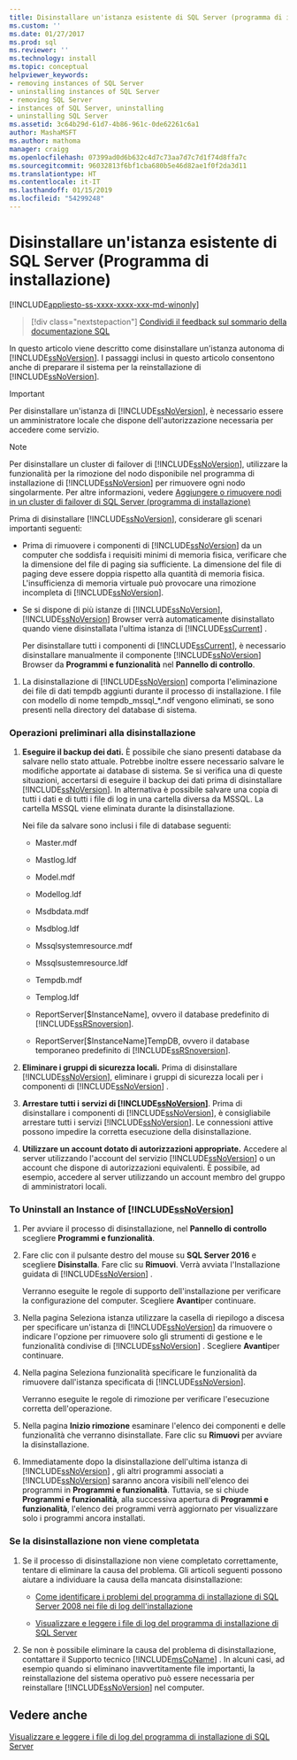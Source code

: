 ```yaml
---
title: Disinstallare un'istanza esistente di SQL Server (programma di installazione) | Microsoft Docs
ms.custom: ''
ms.date: 01/27/2017
ms.prod: sql
ms.reviewer: ''
ms.technology: install
ms.topic: conceptual
helpviewer_keywords:
- removing instances of SQL Server
- uninstalling instances of SQL Server
- removing SQL Server
- instances of SQL Server, uninstalling
- uninstalling SQL Server
ms.assetid: 3c64b29d-61d7-4b86-961c-0de62261c6a1
author: MashaMSFT
ms.author: mathoma
manager: craigg
ms.openlocfilehash: 07399ad0d6b632c4d7c73aa7d7c7d1f74d8ffa7c
ms.sourcegitcommit: 96032813f6bf1cba680b5e46d82ae1f0f2da3d11
ms.translationtype: HT
ms.contentlocale: it-IT
ms.lasthandoff: 01/15/2019
ms.locfileid: "54299248"
---
```

# <a name="uninstall-an-existing-instance-of-sql-server-setup"></a>Disinstallare un'istanza esistente di SQL Server (Programma di installazione)
[!INCLUDE[appliesto-ss-xxxx-xxxx-xxx-md-winonly](../../includes/appliesto-ss-xxxx-xxxx-xxx-md-winonly.md)]

  > [!div class="nextstepaction"]
  > [Condividi il feedback sul sommario della documentazione SQL](https://aka.ms/sqldocsurvey)

  In questo articolo viene descritto come disinstallare un'istanza autonoma di [!INCLUDE[ssNoVersion](../../includes/ssnoversion-md.md)]. I passaggi inclusi in questo articolo consentono anche di preparare il sistema per la reinstallazione di [!INCLUDE[ssNoVersion](../../includes/ssnoversion-md.md)].  
  
  >[!IMPORTANT]
  > Per disinstallare un'istanza di [!INCLUDE[ssNoVersion](../../includes/ssnoversion-md.md)], è necessario essere un amministratore locale che dispone dell'autorizzazione necessaria per accedere come servizio.  
  
 > [!NOTE]
 > Per disinstallare un cluster di failover di [!INCLUDE[ssNoVersion](../../includes/ssnoversion-md.md)], utilizzare la funzionalità per la rimozione del nodo disponibile nel programma di installazione di [!INCLUDE[ssNoVersion](../../includes/ssnoversion-md.md)] per rimuovere ogni nodo singolarmente. Per altre informazioni, vedere [Aggiungere o rimuovere nodi in un cluster di failover di SQL Server &#40;programma di installazione&#41;](../../sql-server/failover-clusters/install/add-or-remove-nodes-in-a-sql-server-failover-cluster-setup.md)  
  
 Prima di disinstallare [!INCLUDE[ssNoVersion](../../includes/ssnoversion-md.md)], considerare gli scenari importanti seguenti:  
  
-   Prima di rimuovere i componenti di [!INCLUDE[ssNoVersion](../../includes/ssnoversion-md.md)] da un computer che soddisfa i requisiti minimi di memoria fisica, verificare che la dimensione del file di paging sia sufficiente. La dimensione del file di paging deve essere doppia rispetto alla quantità di memoria fisica. L'insufficienza di memoria virtuale può provocare una rimozione incompleta di [!INCLUDE[ssNoVersion](../../includes/ssnoversion-md.md)].  
  
-   Se si dispone di più istanze di [!INCLUDE[ssNoVersion](../../includes/ssnoversion-md.md)], [!INCLUDE[ssNoVersion](../../includes/ssnoversion-md.md)] Browser verrà automaticamente disinstallato quando viene disinstallata l'ultima istanza di [!INCLUDE[ssCurrent](../../includes/sscurrent-md.md)] .  
  
     Per disinstallare tutti i componenti di [!INCLUDE[ssCurrent](../../includes/sscurrent-md.md)], è necessario disinstallare manualmente il componente [!INCLUDE[ssNoVersion](../../includes/ssnoversion-md.md)] Browser da **Programmi e funzionalità** nel **Pannello di controllo**.  
  
1.  La disinstallazione di [!INCLUDE[ssNoVersion](../../includes/ssnoversion-md.md)] comporta l'eliminazione dei file di dati tempdb aggiunti durante il processo di installazione. I file con modello di nome tempdb_mssql_*.ndf vengono eliminati, se sono presenti nella directory del database di sistema.  
  
### <a name="before-you-uninstall"></a>Operazioni preliminari alla disinstallazione  
  
1.  **Eseguire il backup dei dati.** È possibile che siano presenti database da salvare nello stato attuale. Potrebbe inoltre essere necessario salvare le modifiche apportate ai database di sistema. Se si verifica una di queste situazioni, accertarsi di eseguire il backup dei dati prima di disinstallare [!INCLUDE[ssNoVersion](../../includes/ssnoversion-md.md)]. In alternativa è possibile salvare una copia di tutti i dati e di tutti i file di log in una cartella diversa da MSSQL. La cartella MSSQL viene eliminata durante la disinstallazione.  
  
     Nei file da salvare sono inclusi i file di database seguenti:  
  
    -   Master.mdf  
  
    -   Mastlog.ldf  
  
    -   Model.mdf  
  
    -   Modellog.ldf  
  
    -   Msdbdata.mdf  
  
    -   Msdblog.ldf  
  
    -   Mssqlsystemresource.mdf  
  
    -   Mssqlsustemresource.ldf  
  
    -   Tempdb.mdf  
  
    -   Templog.ldf  
  
    -   ReportServer[$InstanceName], ovvero il database predefinito di [!INCLUDE[ssRSnoversion](../../includes/ssrsnoversion-md.md)].  
  
    -   ReportServer[$InstanceName]TempDB, ovvero il database temporaneo predefinito di [!INCLUDE[ssRSnoversion](../../includes/ssrsnoversion-md.md)].  
  
2.  **Eliminare i gruppi di sicurezza locali.** Prima di disinstallare [!INCLUDE[ssNoVersion](../../includes/ssnoversion-md.md)], eliminare i gruppi di sicurezza locali per i componenti di [!INCLUDE[ssNoVersion](../../includes/ssnoversion-md.md)] .  
  
3.  **Arrestare tutti i** **servizi di [!INCLUDE[ssNoVersion](../../includes/ssnoversion-md.md)]**. Prima di disinstallare i componenti di [!INCLUDE[ssNoVersion](../../includes/ssnoversion-md.md)], è consigliabile arrestare tutti i servizi [!INCLUDE[ssNoVersion](../../includes/ssnoversion-md.md)]. Le connessioni attive possono impedire la corretta esecuzione della disinstallazione.  
  
4.  **Utilizzare un account dotato di autorizzazioni appropriate.** Accedere al server utilizzando l'account del servizio [!INCLUDE[ssNoVersion](../../includes/ssnoversion-md.md)] o un account che dispone di autorizzazioni equivalenti. È possibile, ad esempio, accedere al server utilizzando un account membro del gruppo di amministratori locali.  
  
### <a name="to-uninstall-an-instance-of-includessnoversionincludesssnoversion-mdmd"></a>To Uninstall an Instance of [!INCLUDE[ssNoVersion](../../includes/ssnoversion-md.md)]  
  
1.  Per avviare il processo di disinstallazione, nel **Pannello di controllo** scegliere **Programmi e funzionalità**.  
  
2.  Fare clic con il pulsante destro del mouse su **SQL Server 2016** e scegliere **Disinstalla**. Fare clic su **Rimuovi**. Verrà avviata l'Installazione guidata di [!INCLUDE[ssNoVersion](../../includes/ssnoversion-md.md)] .  
  
     Verranno eseguite le regole di supporto dell'installazione per verificare la configurazione del computer. Scegliere **Avanti**per continuare.  
  
3.  Nella pagina Seleziona istanza utilizzare la casella di riepilogo a discesa per specificare un'istanza di [!INCLUDE[ssNoVersion](../../includes/ssnoversion-md.md)] da rimuovere o indicare l'opzione per rimuovere solo gli strumenti di gestione e le funzionalità condivise di [!INCLUDE[ssNoVersion](../../includes/ssnoversion-md.md)] . Scegliere **Avanti**per continuare.  
  
4.  Nella pagina Seleziona funzionalità specificare le funzionalità da rimuovere dall'istanza specificata di [!INCLUDE[ssNoVersion](../../includes/ssnoversion-md.md)].  
  
     Verranno eseguite le regole di rimozione per verificare l'esecuzione corretta dell'operazione.  
  
5.  Nella pagina **Inizio rimozione** esaminare l'elenco dei componenti e delle funzionalità che verranno disinstallate. Fare clic su **Rimuovi** per avviare la disinstallazione.  
  
6.  Immediatamente dopo la disinstallazione dell'ultima istanza di [!INCLUDE[ssNoVersion](../../includes/ssnoversion-md.md)] , gli altri programmi associati a [!INCLUDE[ssNoVersion](../../includes/ssnoversion-md.md)] saranno ancora visibili nell'elenco dei programmi in **Programmi e funzionalità**. Tuttavia, se si chiude **Programmi e funzionalità**, alla successiva apertura di **Programmi e funzionalità**, l'elenco dei programmi verrà aggiornato per visualizzare solo i programmi ancora installati.  
  
### <a name="if-the-uninstallation-fails"></a>Se la disinstallazione non viene completata  
  
1.  Se il processo di disinstallazione non viene completato correttamente, tentare di eliminare la causa del problema. Gli articoli seguenti possono aiutare a individuare la causa della mancata disinstallazione:  
  
    -   [Come identificare i problemi del programma di installazione di SQL Server 2008 nei file di log dell'installazione](https://support.microsoft.com/kb/955396/en-us)  
  
    -   [Visualizzare e leggere i file di log del programma di installazione di SQL Server](../../database-engine/install-windows/view-and-read-sql-server-setup-log-files.md)  
  
2.  Se non è possibile eliminare la causa del problema di disinstallazione, contattare il Supporto tecnico [!INCLUDE[msCoName](../../includes/msconame-md.md)] . In alcuni casi, ad esempio quando si eliminano inavvertitamente file importanti, la reinstallazione del sistema operativo può essere necessaria per reinstallare [!INCLUDE[ssNoVersion](../../includes/ssnoversion-md.md)] nel computer.  
  
## <a name="see-also"></a>Vedere anche  
 [Visualizzare e leggere i file di log del programma di installazione di SQL Server](../../database-engine/install-windows/view-and-read-sql-server-setup-log-files.md)  
  
  
